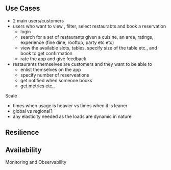 ## Use Cases
- 2 main users/customers
- users who want to view , filter, select restaurabts and book a reservation
  - login
  - search for a set of restaurants given a cuisine, an area, ratings, experience (fine dine, rooftop, party etc etc)
  - view the available slots, tables, specify size of the table etc.,  and book to get confirmation
  - rate the app and give feedback
- restaurants themselves are customers and they want to be able to
  - enlist themselves on the app
  - specify number of reserveations
  - get notified when someone books
  - get metrics etc.,      

Scale
- times when usage is heavier vs times when it is leaner
- global vs regional?
- any elasticity needed as the loads are dynamic in nature

Resilience
- 

Availability
- 

Monitoring and Observability

